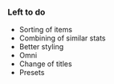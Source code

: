 ### Left to do
 * Sorting of items
 * Combining of similar stats
 * Better styling
 * Omni 
 * Change of titles
 * Presets